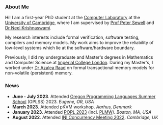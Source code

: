 ### About Me

Hi! I am a first-year PhD student at the [Computer Laboratory](https://www.cst.cam.ac.uk/) at the [University of Cambridge](https://www.cam.ac.uk/), where I am supervised by [Prof Peter Sewell](https://www.cl.cam.ac.uk/~pes20/) and [Dr Neel Krishnaswami](https://www.cl.cam.ac.uk/~nk480/). 

My research interests include formal verification, software testing, compilers and memory models. My work aims to improve the reliability of low-level systems which lie at the software/hardware boundary.

Previously, I did my undergraduate and Master's degrees in Mathematics and Computer Science at [Imperial College London](https://www.imperial.ac.uk/). During my Master's, I worked under [Dr Azalea Raad](https://www.soundandcomplete.org/) on formal transactional memory models for non-volatile (persistent) memory.

### News

* **June - July 2023**. Attended [Oregon Programming Languages Summer School](https://www.cs.uoregon.edu/research/summerschool/summer23/) (OPLSS) 2023. *Eugene, OR, USA*
* **March 2023**. Attended pKVM workshop. *Aarhus, Denmark*
* **January 2023**. Attended [POPL 2023](https://popl23.sigplan.org/) (incl. [PLMW](https://popl23.sigplan.org/home/PLMW-POPL-2023)). *Boston, MA, USA*
* **August 2022**. Attended [INI Concurrency Meeting 2022](https://johnwickerson.github.io/cw2022.html). *Cambridge, UK*